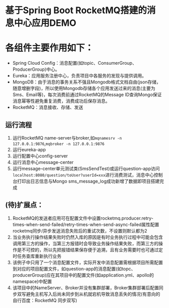 # 基于Spring Boot RocketMQ搭建的消息中心应用DEMO

# 各组件主要作用如下：
- Spring Cloud Config：消息配置(如topic、ConsumerGroup、ProducerGroup)中心。
- Eureka：应用服务注册中心，负责项目中各服务的发现与提供调用。
- MongoDB：由于消息的事务关系不强且Mongodb格式文档自由(json存储，随意增删字段)，所以使用Mongodb存储各个应用发送过来的消息(主要为Sms、Email等)，每次消费前通过RocketMQ的Message ID查询Mongo保证消息幂等性避免重复消费，消费成功后保存消息。
- RocketMQ：消息接收、存储、发送

## 运行流程
1. 运行RocketMQ name-server与broker,如`mqnamesrv -n 127.0.0.1:9876`,`mqbroker -n 127.0.0.1:9876`
2. 运行eureka-app
3. 运行配置中心config-server
4. 运行消息中心message-center
5. 运行message-center单元测试类(SmsSendTest)或运行question-app访问`localhost:8080/question/toUser?userId=xxx`进行消费测试，消息中心控制台打印出日志信息与Mongo sms_message_log成功新增了数据即项目搭建完成


##  (待)扩展点：
1. RocketMQ的发送者应用可在配置文件中设置rocketmq.producer.retry-times-when-send-failed/retry-times-when-send-async-failed属性配置rocketmq同步/异步发送消息失败后的重试次数，不设置则默认都为2
2. 当业务执行操作结果失败时仍然入库的原因是有时业务执行过程中可能会包含调用第三方的操作，当第三方报错时会导致业务操作结果失败，而第三方的操作是不可控的，所以先把报错结果保存便于追溯，且有业务需要时也可通过定时任务查库重新执行业务
3. 该例子中只用了一个消息配置文件，实际开发中消息配置需根据项目所需配置到对应的项目配置文件，如question-app的消息配置(如topc、producerGroup)应在其项目中的配置文件(如application.yml、apollo的namespace)中配置
4. 该项目中的NameServer、Broker并没有集群部署，Broker集群部署后配置同步双写避免主机写入后尚未同步到从机就宕机导致消息丢失的情况(有意向的自行百度：RocketMQ 同步双写)